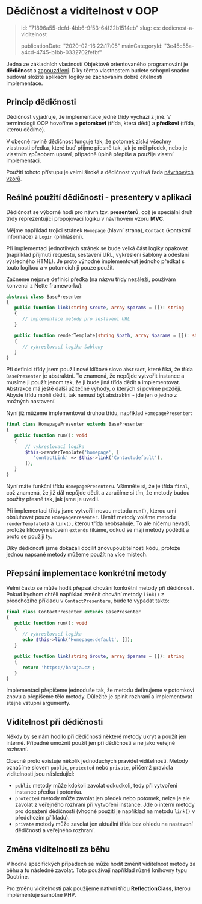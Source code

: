 Dědičnost a viditelnost v OOP
=============================

> id: "71896a55-dcfd-4bb6-9f53-64f22b1514eb"
> slug:
> 	cs: dedicnost-a-viditelnost
> 
> publicationDate: "2020-02-16 22:17:05"
> mainCategoryId: "3e45c55a-a4cd-4745-b1bb-0332702fefbf"

Jedna ze základních vlastností Objektově orientovaného programování je **dědičnost** a <a href="/zapouzdreni">zapouzdření</a>. Díky těmto vlastnostem budete schopni snadno budovat složité aplikační logiky se zachováním dobré čitelnosti implementace.

Princip dědičnosti
-------------------

Dědičnost vyjadřuje, že implementace jedné třídy vychází z jiné. V terminologii OOP hovoříme o **potomkovi** (třída, která dědí) a **předkovi** (třída, kterou dědíme).

V obecné rovině dědičnost funguje tak, že potomek získá všechny vlastnosti předka, které buď přijme přesně tak, jak je měl předek, nebo je vlastním způsobem upraví, případně úplně přepíše a použije vlastní implementaci.

Použití tohoto přístupu je velmi široké a dědičnost využívá řada <a href="/navrhove-vzory">návrhových vzorů</a>.

Reálné použití dědičnosti - presentery v aplikaci
--------------------

Dědičnost se výborně hodí pro návrh tzv. **presenterů**, což je speciální druh třídy reprezentující propojovací logiku v návrhovém vzoru **MVC**.

Mějme například trojici stránek `Homepage` (hlavní strana), `Contact` (kontaktní informace) a `Login` (přihlášení).

Při implementaci jednotlivých stránek se bude velká část logiky opakovat (například přijmutí requestu, sestavení URL, vykreslení šablony a odeslání výsledného HTML). Je proto výhodné implementovat jednoho předkat s touto logikou a v potomcích ji pouze použít.

Začneme nejprve definici předka (na názvu třídy nezáleží, používám konvenci z Nette frameworku):

```php
abstract class BasePresenter
{
   public function link(string $route, array $params = []): string
   {
      // implementace metody pro sestavení URL
   }

   public function renderTemplate(string $path, array $params = []): string
   {
      // vykreslovací logika šablony
   }
}
```

Při definici třídy jsem použil nové klíčové slovo `abstract`, které říká, že třída `BasePresenter` je abstraktní. To znamená, že nepůjde vytvořit instance a musíme ji použít jenom tak, že ji bude jiná třída dědit a implementovat. Abstrakce má ještě další užitečné výhody, o kterých si povíme později. Abyste třídu mohli dědit, tak nemusí být abstraktní - jde jen o jedno z možných nastavení.

Nyní již můžeme implementovat druhou třídu, například `HomepagePresenter`:

```php
final class HomepagePresenter extends BasePresenter
{
   public function run(): void
   {
       // vykreslovací logika
       $this->renderTemplate('homepage', [
          'contactLink' => $this->link('Contact:default'),
       ]);
   }
}
```

Nyní máte funkční třídu `HomepagePresenteru`. Všimněte si, že je třída `final`, což znamená, že již dál nepůjde dědit a zaručíme si tím, že metody budou použity přesně tak, jak jsme je uvedli.

Při implementaci třídy jsme vytvořili novou metodu `run()`, kterou umí obsluhovat pouze `HomepagePresenter`. Uvnitř metody voláme metodu `renderTemplate()` a `link()`, kterou třída neobsahuje. To ale ničemu nevadí, protože klíčovým slovem `extends` říkáme, odkud se mají metody podědit a proto se použijí ty.

Díky dědičnosti jsme dokázali docílit znovupoužitelnosti kódu, protože jednou napsané metody můžeme použít na více místech.

Přepsání implementace konkrétní metody
------------

Velmi často se může hodit přepsat chování konkrétní metody při dědičnosti. Pokud bychom chtěli například změnit chování metody `link()` z předchozího příkladu v `ContactPresenteru`, bude to vypadat takto:

```php
final class ContactPresenter extends BasePresenter
{
   public function run(): void
   {
      // vykreslovací logika
      echo $this->link('Homepage:default', []);
   }

   public function link(string $route, array $params = []): string
   {
      return 'https://baraja.cz';
   }
}
```

Implementaci přepíšeme jednoduše tak, že metodu definujeme v potomkovi znovu a přepíšeme tělo metody. Důležité je splnit rozhraní a implementovat stejné vstupní argumenty.

Viditelnost při dědičnosti
--------------------------

Někdy by se nám hodilo při dědičnosti některé metody ukrýt a použít jen interně. Případně umožnit použít jen při dědičnosti a ne jako veřejné rozhraní.

Obecně proto existuje několik jednoduchých pravidel viditelnosti. Metody označíme slovem `public`, `protected` nebo `private`, přičemž pravidla viditelnosti jsou následující:

- `public` metody může kdokoli zavolat odkudkoli, tedy při vytvoření instance předka i potomka.
- `protected` metody může zavolat jen předek nebo potomek, nelze je ale zavolat z veřejného rozhraní při vytvoření instance. Jde o interní metody pro dosažení dědičnosti (vhodné použití je například na metodu `link()` v předchozím příkladu).
- `private` metody může zavolat jen aktuální třída bez ohledu na nastavení dědičnosti a veřejného rozhraní.

Změna viditelnosti za běhu
----------------------------

V hodně specifických případech se může hodit změnit viditelnost metody za běhu a tu následně zavolat. Toto používají například různé knihovny typu Doctrine.

Pro změnu viditelnosti pak použijeme nativní třídu **ReflectionClass**, kterou implementuje samotné PHP.
